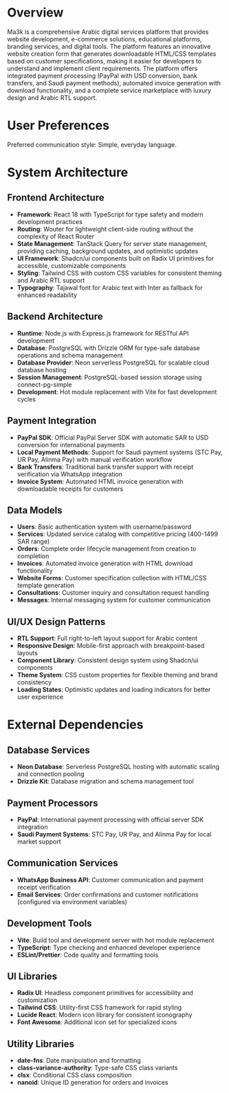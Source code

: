 # Overview

Ma3k is a comprehensive Arabic digital services platform that provides website development, e-commerce solutions, educational platforms, branding services, and digital tools. The platform features an innovative website creation form that generates downloadable HTML/CSS templates based on customer specifications, making it easier for developers to understand and implement client requirements. The platform offers integrated payment processing (PayPal with USD conversion, bank transfers, and Saudi payment methods), automated invoice generation with download functionality, and a complete service marketplace with luxury design and Arabic RTL support.

# User Preferences

Preferred communication style: Simple, everyday language.

# System Architecture

## Frontend Architecture
- **Framework**: React 18 with TypeScript for type safety and modern development practices
- **Routing**: Wouter for lightweight client-side routing without the complexity of React Router
- **State Management**: TanStack Query for server state management, providing caching, background updates, and optimistic updates
- **UI Framework**: Shadcn/ui components built on Radix UI primitives for accessible, customizable components
- **Styling**: Tailwind CSS with custom CSS variables for consistent theming and Arabic RTL support
- **Typography**: Tajawal font for Arabic text with Inter as fallback for enhanced readability

## Backend Architecture
- **Runtime**: Node.js with Express.js framework for RESTful API development
- **Database**: PostgreSQL with Drizzle ORM for type-safe database operations and schema management
- **Database Provider**: Neon serverless PostgreSQL for scalable cloud database hosting
- **Session Management**: PostgreSQL-based session storage using connect-pg-simple
- **Development**: Hot module replacement with Vite for fast development cycles

## Payment Integration
- **PayPal SDK**: Official PayPal Server SDK with automatic SAR to USD conversion for international payments
- **Local Payment Methods**: Support for Saudi payment systems (STC Pay, UR Pay, Alinma Pay) with manual verification workflow
- **Bank Transfers**: Traditional bank transfer support with receipt verification via WhatsApp integration
- **Invoice System**: Automated HTML invoice generation with downloadable receipts for customers

## Data Models
- **Users**: Basic authentication system with username/password
- **Services**: Updated service catalog with competitive pricing (400-1499 SAR range)
- **Orders**: Complete order lifecycle management from creation to completion
- **Invoices**: Automated invoice generation with HTML download functionality
- **Website Forms**: Customer specification collection with HTML/CSS template generation
- **Consultations**: Customer inquiry and consultation request handling
- **Messages**: Internal messaging system for customer communication

## UI/UX Design Patterns
- **RTL Support**: Full right-to-left layout support for Arabic content
- **Responsive Design**: Mobile-first approach with breakpoint-based layouts
- **Component Library**: Consistent design system using Shadcn/ui components
- **Theme System**: CSS custom properties for flexible theming and brand consistency
- **Loading States**: Optimistic updates and loading indicators for better user experience

# External Dependencies

## Database Services
- **Neon Database**: Serverless PostgreSQL hosting with automatic scaling and connection pooling
- **Drizzle Kit**: Database migration and schema management tool

## Payment Processors
- **PayPal**: International payment processing with official server SDK integration
- **Saudi Payment Systems**: STC Pay, UR Pay, and Alinma Pay for local market support

## Communication Services
- **WhatsApp Business API**: Customer communication and payment receipt verification
- **Email Services**: Order confirmations and customer notifications (configured via environment variables)

## Development Tools
- **Vite**: Build tool and development server with hot module replacement
- **TypeScript**: Type checking and enhanced developer experience
- **ESLint/Prettier**: Code quality and formatting tools

## UI Libraries
- **Radix UI**: Headless component primitives for accessibility and customization
- **Tailwind CSS**: Utility-first CSS framework for rapid styling
- **Lucide React**: Modern icon library for consistent iconography
- **Font Awesome**: Additional icon set for specialized icons

## Utility Libraries
- **date-fns**: Date manipulation and formatting
- **class-variance-authority**: Type-safe CSS class variants
- **clsx**: Conditional CSS class composition
- **nanoid**: Unique ID generation for orders and invoices